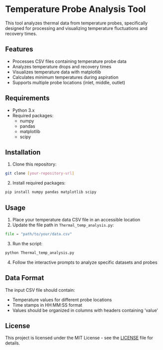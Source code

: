 # Temperature Probe Analysis Tool

This tool analyzes thermal data from temperature probes, specifically designed for processing and visualizing temperature fluctuations and recovery times.

## Features

- Processes CSV files containing temperature probe data
- Analyzes temperature drops and recovery times
- Visualizes temperature data with matplotlib
- Calculates minimum temperatures during aspiration
- Supports multiple probe locations (inlet, middle, outlet)

## Requirements

- Python 3.x
- Required packages:
  - numpy
  - pandas
  - matplotlib
  - scipy

## Installation

1. Clone this repository:
```bash
git clone [your-repository-url]
```

2. Install required packages:
```bash
pip install numpy pandas matplotlib scipy
```

## Usage

1. Place your temperature data CSV file in an accessible location
2. Update the file path in `Thermal_temp_analysis.py`:
```python
file = "path/to/your/data.csv"
```
3. Run the script:
```bash
python Thermal_temp_analysis.py
```

4. Follow the interactive prompts to analyze specific datasets and probes

## Data Format

The input CSV file should contain:
- Temperature values for different probe locations
- Time stamps in HH:MM:SS format
- Values should be organized in columns with headers containing 'value'

## License

This project is licensed under the MIT License - see the [LICENSE](LICENSE) file for details. 